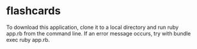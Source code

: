 # flashcards

To download this application, clone it to a local directory and run ruby app.rb from the command line. If an error message occurs, try with bundle exec ruby app.rb.
